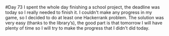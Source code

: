 #Day 73
I spent the whole day finishing a school project, the deadline was today so I really needed to finish it.
I couldn't make any progress in my game, so I decided to do at least one Hackerrank problem.
The solution was very easy (thanks to the library’s), the good part is that tomorrow I will have plenty of time so I will try to make the progress that I didn't did today.
